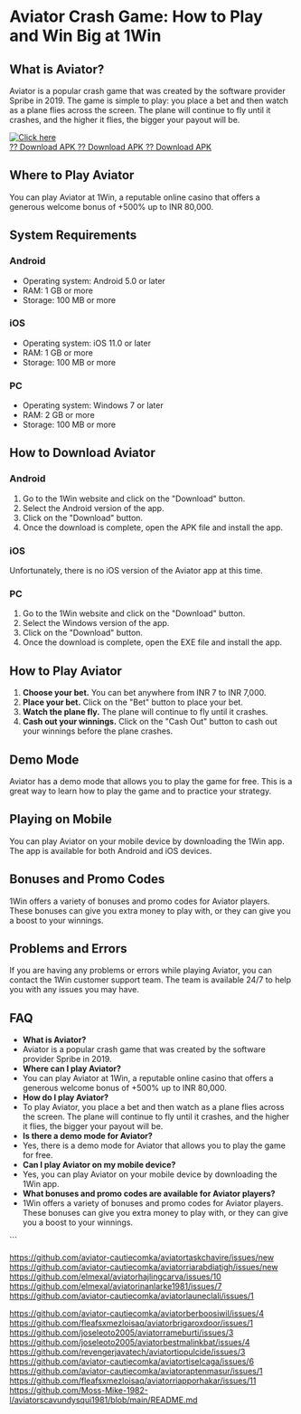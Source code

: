 # Aviator Crash Game: How to Play and Win Big at 1Win

## What is Aviator?

Aviator is a popular crash game that was created by the software
provider Spribe in 2019. The game is simple to play: you place a bet and
then watch as a plane flies across the screen. The plane will continue
to fly until it crashes, and the higher it flies, the bigger your payout
will be.

[![Click
here](https://readscoops.com/wp-content/uploads/2023/03/Readscoop-aviator-1-1.jpg)](https://traff.sbs/deff)\
[?? Download APK ?? Download APK ?? Download
APK](https://traff.sbs/deff)

## Where to Play Aviator

You can play Aviator at 1Win, a reputable online casino that offers a
generous welcome bonus of +500% up to INR 80,000.

## System Requirements

### Android

-   Operating system: Android 5.0 or later
-   RAM: 1 GB or more
-   Storage: 100 MB or more

### iOS

-   Operating system: iOS 11.0 or later
-   RAM: 1 GB or more
-   Storage: 100 MB or more

### PC

-   Operating system: Windows 7 or later
-   RAM: 2 GB or more
-   Storage: 100 MB or more

## How to Download Aviator

### Android

1.  Go to the 1Win website and click on the "Download" button.
2.  Select the Android version of the app.
3.  Click on the "Download" button.
4.  Once the download is complete, open the APK file and install the
    app.

### iOS

Unfortunately, there is no iOS version of the Aviator app at this time.

### PC

1.  Go to the 1Win website and click on the "Download" button.
2.  Select the Windows version of the app.
3.  Click on the "Download" button.
4.  Once the download is complete, open the EXE file and install the
    app.

## How to Play Aviator

1.  **Choose your bet.** You can bet anywhere from INR 7 to INR 7,000.
2.  **Place your bet.** Click on the "Bet" button to place your
    bet.
3.  **Watch the plane fly.** The plane will continue to fly until it
    crashes.
4.  **Cash out your winnings.** Click on the "Cash Out" button to
    cash out your winnings before the plane crashes.

## Demo Mode

Aviator has a demo mode that allows you to play the game for free. This
is a great way to learn how to play the game and to practice your
strategy.

## Playing on Mobile

You can play Aviator on your mobile device by downloading the 1Win app.
The app is available for both Android and iOS devices.

## Bonuses and Promo Codes

1Win offers a variety of bonuses and promo codes for Aviator players.
These bonuses can give you extra money to play with, or they can give
you a boost to your winnings.

## Problems and Errors

If you are having any problems or errors while playing Aviator, you can
contact the 1Win customer support team. The team is available 24/7 to
help you with any issues you may have.

## FAQ

-   **What is Aviator?**
-   Aviator is a popular crash game that was created by the software
    provider Spribe in 2019.
-   **Where can I play Aviator?**
-   You can play Aviator at 1Win, a reputable online casino that offers
    a generous welcome bonus of +500% up to INR 80,000.
-   **How do I play Aviator?**
-   To play Aviator, you place a bet and then watch as a plane flies
    across the screen. The plane will continue to fly until it crashes,
    and the higher it flies, the bigger your payout will be.
-   **Is there a demo mode for Aviator?**
-   Yes, there is a demo mode for Aviator that allows you to play the
    game for free.
-   **Can I play Aviator on my mobile device?**
-   Yes, you can play Aviator on your mobile device by downloading the
    1Win app.
-   **What bonuses and promo codes are available for Aviator players?**
-   1Win offers a variety of bonuses and promo codes for Aviator
    players. These bonuses can give you extra money to play with, or
    they can give you a boost to your winnings.

\`\`\`

https://github.com/aviator-cautiecomka/aviatortaskchavire/issues/new
https://github.com/aviator-cautiecomka/aviatorriarabdiatigh/issues/new
https://github.com/elmexal/aviatorhajlingcarva/issues/10
https://github.com/elmexal/aviatorinanlarke1981/issues/7
https://github.com/aviator-cautiecomka/aviatorlauneclali/issues/1

https://github.com/aviator-cautiecomka/aviatorberboosiwil/issues/4
https://github.com/fleafsxmezloisaq/aviatorbrigaroxdoor/issues/1
https://github.com/joseleoto2005/aviatorrameburti/issues/3
https://github.com/joseleoto2005/aviatorbestmalinkbat/issues/4
https://github.com/revengerjavatech/aviatortiopulcide/issues/3
https://github.com/aviator-cautiecomka/aviatortiselcaga/issues/6
https://github.com/aviator-cautiecomka/aviatoraptenmasur/issues/1
https://github.com/fleafsxmezloisaq/aviatorriapporhakar/issues/11
https://github.com/Moss-Mike-1982-l/aviatorscavundysqui1981/blob/main/README.md
